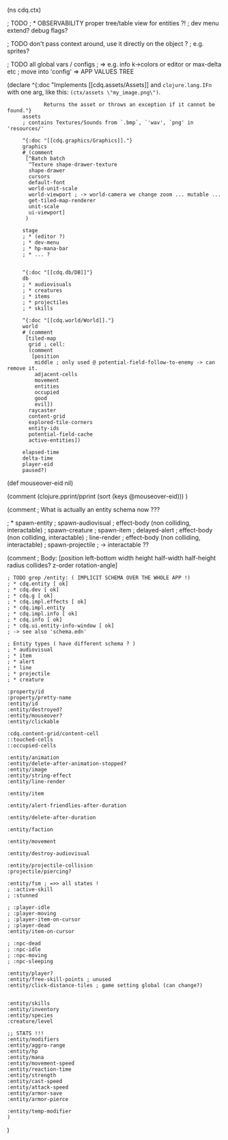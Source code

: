 
(ns cdq.ctx)

; TODO
; * OBSERVABILITY proper tree/table view for entities ?!
; dev menu extend? debug flags?

; TODO don't pass context around, use it directly on the object ?
; e.g. sprites?

; TODO all global vars / configs
; => e.g. info k->colors or editor or max-delta etc
; move into 'config' => APP VALUES TREE

(declare ^{:doc "Implements [[cdq.assets/Assets]] and `clojure.lang.IFn` with one arg, like this: `(ctx/assets \"my_image.png\")`.

                Returns the asset or throws an exception if it cannot be found."}
         assets
         ; contains Textures/Sounds from `.bmp`, `'wav', `png' in 'resources/'

         ^{:doc "[[cdq.graphics/Graphics]]."}
         graphics
         #_(comment
          [^Batch batch
           ^Texture shape-drawer-texture
           shape-drawer
           cursors
           default-font
           world-unit-scale
           world-viewport ; -> world-camera we change zoom ... mutable ...
           get-tiled-map-renderer
           unit-scale
           ui-viewport]
          )

         stage
         ; * (editor ?)
         ; * dev-menu
         ; * hp-mana-bar
         ; * ... ?


         ^{:doc "[[cdq.db/DB]]"}
         db
         ; * audiovisuals
         ; * creatures
         ; * items
         ; * projectiles
         ; * skills

         ^{:doc "[[cdq.world/World]]."}
         world
         #_(comment
          [tiled-map
           grid ; cell:
           (comment
            [position
             middle ; only used @ potential-field-follow-to-enemy -> can remove it.
             adjacent-cells
             movement
             entities
             occupied
             good
             evil])
           raycaster
           content-grid
           explored-tile-corners
           entity-ids
           potential-field-cache
           active-entities])

         elapsed-time
         delta-time
         player-eid
         paused?)

(def mouseover-eid nil)

(comment
 (clojure.pprint/pprint
  (sort (keys @mouseover-eid)))
 )

(comment
 ; What is actually an entity schema now ???

 ; * spawn-entity
 ; spawn-audiovisual ; effect-body (non colliding, interactable)
 ; spawn-creature
 ; spawn-item
 ; delayed-alert ; effect-body (non colliding, interactable)
 ; line-render ; effect-body (non colliding, interactable)
 ; spawn-projectile ; -> interactable ??

   (comment
    ; Body:
    [position
     left-bottom
     width
     height
     half-width
     half-height
     radius
     collides?
     z-order
     rotation-angle]

    ; TODO grep /entity: ( IMPLICIT SCHEMA OVER THE WHOLE APP !)
    ; * cdq.entity [ ok]
    ; * cdq.dev [ ok]
    ; * cdq.g [ ok]
    ; * cdq.impl.effects [ ok]
    ; * cdq.impl.entity
    ; * cdq.impl.info [ ok]
    ; * cdq.info [ ok]
    ; * cdq.ui.entity-info-window [ ok]
    ; -> see also 'schema.edn'

    ; Entity types ( have different schema ? )
    ; * audiovisual
    ; * item
    ; * alert
    ; * line
    ; * projectile
    ; * creature

    :property/id
    :property/pretty-name
    :entity/id
    :entity/destroyed?
    :entity/mouseover?
    :entity/clickable

    :cdq.content-grid/content-cell
    ::touched-cells
    ::occupied-cells

    :entity/animation
    :entity/delete-after-animation-stopped?
    :entity/image
    :entity/string-effect
    :entity/line-render

    :entity/item

    :entity/alert-friendlies-after-duration

    :entity/delete-after-duration

    :entity/faction

    :entity/movement

    :entity/destroy-audiovisual

    :entity/projectile-collision
    :projectile/piercing?

    :entity/fsm ; =>> all states !
    ; :active-skill
    ; :stunned

    ; :player-idle
    ; :player-moving
    ; :player-item-on-cursor
    ; :player-dead
    :entity/item-on-cursor

    ; :npc-dead
    ; :npc-idle
    ; :npc-moving
    ; :npc-sleeping

    :entity/player?
    :entity/free-skill-points ; unused
    :entity/click-distance-tiles ; game setting global (can change?)


    :entity/skills
    :entity/inventory
    :entity/species
    :creature/level

    ;; STATS !!!
    :entity/modifiers
    :entity/aggro-range
    :entity/hp
    :entity/mana
    :entity/movement-speed
    :entity/reaction-time
    :entity/strength
    :entity/cast-speed
    :entity/attack-speed
    :entity/armor-save
    :entity/armor-pierce

    :entity/temp-modifier
    )
 )
